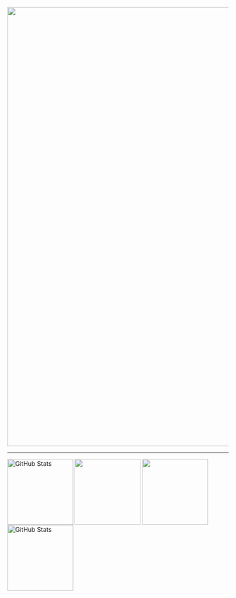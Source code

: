
<img 
    align="center" 
    width="1000px" 
    src="https://github.com/user-attachments/assets/6ebcc24f-2056-4966-970f-53c1e0b9112d" 
/>

---

<img 
    align="left" 
    alt="GitHub Stats" 
    height="150px" 
    src="https://github-readme-stats.vercel.app/api/top-langs/?username=nixshake&hide_border=true&theme=dark&include_all_commits=true&count_private=true&layout=compact&custom_title=Tecnologias&langs_count=9" 
  />
<img 
    align="center" 
    width="150px" 
    src="https://github.com/user-attachments/assets/58a06f66-6a3b-4f33-8f58-10642fca501b" 
/>
<img 
    align="center" 
    width="150px" 
    src="https://github.com/user-attachments/assets/b58a06c2-2383-4539-b4a4-1124c891fcf4" 
/>
<img
    align="left" 
    alt="GitHub Stats" 
    height="150px" 
    src="https://github-readme-stats.vercel.app/api?username=nixshake&theme=dark&hide_border=true&include_all_commits=false&count_private=false" 
/>
